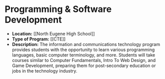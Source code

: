 # Programming & Software Development
- **Location:** [[North Eugene High School]]
- **Type of Program:** [[CTE]]
- **Description:** The information and communications technology program provides students with the opportunity to learn various programming languages, basic computer terminology, and more. Students will take courses similar to Computer Fundamentals, Intro To Web Design, and Game Development, preparing them for post-secondary education or jobs in the technology industry.
